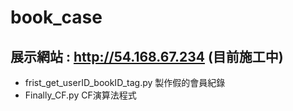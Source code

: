 # book_case
## 展示網站 : http://54.168.67.234 (目前施工中)

- frist_get_userID_bookID_tag.py 製作假的會員紀錄
- Finally_CF.py CF演算法程式
